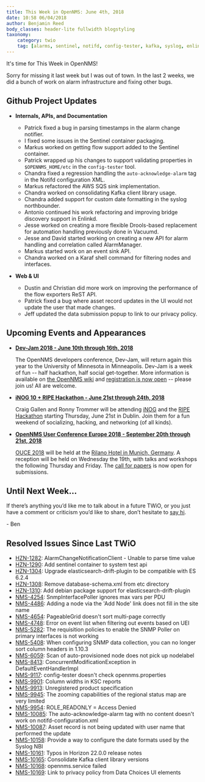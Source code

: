 ```yaml
---
title: This Week in OpenNMS: June 4th, 2018
date: 10:58 06/04/2018
author: Benjamin Reed
body_classes: header-lite fullwidth blogstyling
taxonomy:
    category: twio
    tag: [alarms, sentinel, notifd, config-tester, kafka, syslog, enlinkd, vacuumd, dev-jam, inog, ripe hackathon, ouce]
---
```


It's time for This Week in OpenNMS!

Sorry for missing it last week but I was out of town.  In the last 2 weeks, we did a bunch of work on alarm infrastructure and fixing other bugs.

<!-- git log --author=bamboo@opennms.org --invert-grep --all --no-merges --since='2018-05-21 00:00:00' --until='2018-06-04 00:00:00' --format='%Cblue%ai %Cgreen%aN %Creset%s %Cblue(%H)%Cred%d' --author-date-order | sort | less -R -->

## Github Project Updates

* __Internals, APIs, and Documentation__

  * Patrick fixed a bug in parsing timestamps in the alarm change notifier.
  * I fixed some issues in the Sentinel container packaging.
  * Markus worked on getting flow support added to the Sentinel container.
  * Patrick wrapped up his changes to support validating properties in `$OPENNMS_HOME/etc` in the `config-tester` tool.
  * Chandra fixed a regression handling the `auto-acknowledge-alarm` tag in the Notifd configuration XML.
  * Markus refactored the AWS SQS sink implementation.
  * Chandra worked on consolidating Kafka client library usage.
  * Chandra added support for custom date formatting in the syslog northbounder.
  * Antonio continued his work refactoring and improving bridge discovery support in Enlinkd.
  * Jesse worked on creating a more flexible Drools-based replacement for automation handling previously done in Vacuumd.
  * Jesse and David started working on creating a new API for alarm handling and correlation called AlarmManager.
  * Markus started work on an event sink API.
  * Chandra worked on a Karaf shell command for filtering nodes and interfaces.

* __Web & UI__

  * Dustin and Christian did more work on improving the performance of the flow exporters ReST API.
  * Patrick fixed a bug where asset record updates in the UI would not update the user that made changes.
  * Jeff updated the data submission popup to link to our privacy policy.


## Upcoming Events and Appearances

* **[Dev-Jam 2018 - June 10th through 16th, 2018](https://wiki.opennms.org/wiki/Dev-Jam_2018)**

  The OpenNMS developers conference, Dev-Jam, will return again this year to the University of Minnesota in Minneapolis.
  Dev-Jam is a week of fun -- half hackathon, half social get-together.  More information is available on [the OpenNMS wiki](https://wiki.opennms.org/wiki/Dev-Jam_2018) and [registration is now open](http://www.opennms.com/opennms-dev-jam-registration) -- please join us!  All are welcome.

* **[iNOG 10 + RIPE Hackathon - June 21st through 24th, 2018](https://inog.net/)**

  Craig Gallen and Ronny Trommer will be attending [iNOG](https://ti.to/inog/10) and the [RIPE Hackathon](https://labs.ripe.net/Members/becha/join-network-operators-tools-hackathon) starting Thursday, June 21st in Dublin.  Join them for a fun weekend of socializing, hacking, and networking (of all kinds).

* **[OpenNMS User Conference Europe 2018 - September 20th through 21st, 2018](https://ouce.opennms.eu/)**

  [OUCE 2018](https://ouce.opennms.eu/) will be held at the [Rilano Hotel in Munich, Germany](https://www.rilano-hotel-muenchen.de/).
  A reception will be held on Wednesday the 19th, with talks and workshops the following Thursday and Friday.
  The [call for papers](https://ouce.opennms.eu/cfp/2018/) is now open for submissions.


## Until Next Week…

If there’s anything you’d like me to talk about in a future TWiO, or you just have a comment or criticism you’d like to share, don’t hesitate to [say hi](mailto:twio@opennms.org).

\- Ben

<!--
  https://github.com/OpenNMS/twio-fodder/blob/master/scripts/twio-issues-list.pl
-->

## Resolved Issues Since Last TWiO

* [HZN-1282](https://issues.opennms.org/browse/HZN-1282): AlarmChangeNotificationClient - Unable to parse time value
* [HZN-1290](https://issues.opennms.org/browse/HZN-1290): Add sentinel container to system test api
* [HZN-1304](https://issues.opennms.org/browse/HZN-1304): Upgrade elasticsearch-drift-plugin to be compatible with ES 6.2.4
* [HZN-1308](https://issues.opennms.org/browse/HZN-1308): Remove database-schema.xml from etc directory
* [HZN-1310](https://issues.opennms.org/browse/HZN-1310): Add debian package support for elasticsearch-drift-plugin
* [NMS-4254](https://issues.opennms.org/browse/NMS-4254): SnmpInterfacePoller ignores max vars per PDU
* [NMS-4486](https://issues.opennms.org/browse/NMS-4486): Adding a node via the 'Add Node' link does not fill in the site name
* [NMS-4654](https://issues.opennms.org/browse/NMS-4654): PageableGrid doesn't sort multi-page correctly
* [NMS-4748](https://issues.opennms.org/browse/NMS-4748): Error on event list when filtering out events based on UEI
* [NMS-5282](https://issues.opennms.org/browse/NMS-5282): The requisition policies to enable the SNMP Poller on primary interfaces is not working
* [NMS-5408](https://issues.opennms.org/browse/NMS-5408): When configuring SNMP data collection, you can no longer sort column headers in 1.10.3
* [NMS-6059](https://issues.opennms.org/browse/NMS-6059): Scan of auto-provisioned node does not pick up nodelabel
* [NMS-8413](https://issues.opennms.org/browse/NMS-8413): ConcurrentModificationException in DefaultEventHandlerImpl
* [NMS-9117](https://issues.opennms.org/browse/NMS-9117): config-tester doesn't check opennms.properties
* [NMS-9901](https://issues.opennms.org/browse/NMS-9901): Column widths in KSC reports
* [NMS-9913](https://issues.opennms.org/browse/NMS-9913): Unregistered product specification
* [NMS-9945](https://issues.opennms.org/browse/NMS-9945): The zooming capabilities of the regional status map are very limited
* [NMS-9954](https://issues.opennms.org/browse/NMS-9954): ROLE_READONLY = Access Denied
* [NMS-10085](https://issues.opennms.org/browse/NMS-10085): The auto-acknowledge-alarm tag with no content doesn't work on notifd-configuration.xml
* [NMS-10087](https://issues.opennms.org/browse/NMS-10087): Asset record is not being updated with user name that performed the update
* [NMS-10158](https://issues.opennms.org/browse/NMS-10158): Provide a way to configure the date formats used by the Syslog NBI
* [NMS-10161](https://issues.opennms.org/browse/NMS-10161): Typos in Horizon 22.0.0 release notes
* [NMS-10165](https://issues.opennms.org/browse/NMS-10165): Consolidate Kafka client library versions
* [NMS-10168](https://issues.opennms.org/browse/NMS-10168): opennms.service failed
* [NMS-10169](https://issues.opennms.org/browse/NMS-10169): Link to privacy policy from Data Choices UI elements